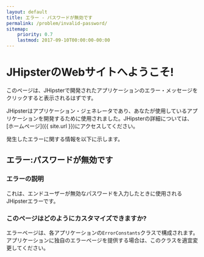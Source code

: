 ```yaml
---
layout: default
title: エラー - パスワードが無効です
permalink: /problem/invalid-password/
sitemap:
    priority: 0.7
    lastmod: 2017-09-10T00:00:00-00:00
---
```


# <i class="fa fa-map-signs"></i> JHipsterのWebサイトへようこそ!

このページは、JHipsterで開発されたアプリケーションのエラー・メッセージをクリックすると表示されるはずです。

JHipsterはアプリケーション・ジェネレータであり、あなたが使用しているアプリケーションを開発するために使用されました。JHipsterの詳細については、[ホームページ]({{ site.url }})にアクセスしてください。

発生したエラーに関する情報を以下に示します。

## <i class="fa fa-warning"></i> エラー:パスワードが無効です

### エラーの説明

これは、エンドユーザーが無効なパスワードを入力したときに使用されるJHipsterエラーです。

### このページはどのようにカスタマイズできますか?

エラーページは、各アプリケーションの`ErrorConstants`クラスで構成されます。アプリケーションに独自のエラーページを提供する場合は、このクラスを適宜変更してください。

<br><br><br><br><br><br><br><br><br><br><br><br><br>
